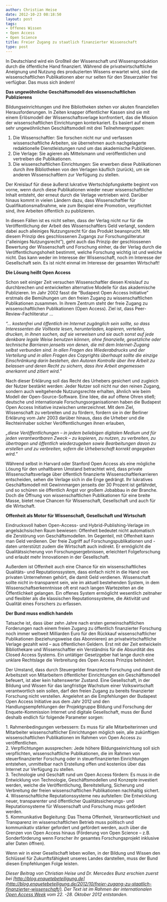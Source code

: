 ```yaml
---
author: Christian Heise
date: 2012-10-23 08:18:50
layout: post
tags:
- Offenes Wissen
- Open Access
- Open Science
title: Freier Zugang zu staatlich finanzierter Wissenschaft
type: post
---
```


In Deutschland wird ein Großteil der Wissenschaft und Wissensproduktion durch die öffentliche Hand finanziert. Während die privatwirtschaftliche Aneignung und Nutzung des produzierten Wissens erwartet wird, sind die wissenschaftlichen Publikationen aber nur selten für den Steuerzahler frei verfügbar. Das muss sich ändern!

**Das ungewöhnliche Geschäftsmodell des wissenschaftlichen Publizierens**

Bildungseinrichtungen und ihre Bibliotheken stehen vor akuten finanziellen Herausforderungen. In Zeiten knapper öffentlicher Kassen sind sie mit einem Erlösmodell der Wissenschaftsverlage konfrontiert, das die Mission der wissenschaftlichen Einrichtungen konterkariert. Es basiert auf einem sehr ungewöhnlichen Geschäftsmodell mit drei Teilnehmergruppen:

  1. Die Wissenschaftler: Sie forschen nicht nur und verfassen wissenschaftliche Arbeiten, sie übernehmen auch nachgelagerte redaktionelle Dienstleistungen rund um das akademische Publizieren.
  2. Die Verlage: Sie agieren als Mittelsmann und veröffentlichen und vertreiben die Publikationen.
  3. Die wissenschaftlichen Einrichtungen: Sie erwerben diese Publikationen durch ihre Bibliotheken von den Verlagen käuflich (zurück), um sie anderen Wissenschaftlern zur Verfügung zu stellen.

Der Kreislauf für diese äußerst lukrative Wertschöpfungskette beginnt von vorne, wenn durch diese Publikationen wieder neuer wissenschaftlicher Inhalt entsteht, der erneut durch die Verlage vertrieben wird. Darüber hinaus kommt in vielen Ländern dazu, dass Wissenschaftler für Qualifikationsmaßnahme, wie zum Beispiel eine Promotion, verpflichtet sind, ihre Arbeiten öffentlich zu publizieren.

In diesen Fällen ist es nicht selten, dass der Verlag nicht nur für die Veröffentlichung der Arbeit des Wissenschaftlers Geld verlangt, sondern dabei auch alleiniges Nutzungsrecht für das Produkt beansprucht. Mit diesem Prinzip des geschlossenen Zugangs zur Forschungsliteratur (“alleiniges Nutzungsrecht”), geht auch das Prinzip der geschlossenen Bewertung der Wissenschaft und Forschung einher, da der Verlag durch die Veröffentlichungshoheit bestimmt, welche Forschung wichtig ist und welche nicht. Das kann weder im Interesse der Wissenschaft, noch im Interesse der Gesellschaft sein. Es ist nicht einmal im Interesse der gesamten Wirtschaft!

**Die Lösung heißt Open Access**

Schon seit einiger Zeit versuchen Wissenschaftler diesen Kreislauf zu durchbrechen und entwickelten alternative Modelle für das akademische Publizieren. Im Jahr 2002 fasst die “Budapest Open Access Initiative” erstmals die Bemühungen um den freien Zugang zu wissenschaftlichen Publikationen zusammen. In ihrem Zentrum steht der freie Zugang zu wissenschaftlichen Publikationen (Open Access). Ziel ist, dass Peer-Review-Fachliteratur …

_“… kostenfrei und öffentlich im Internet zugänglich sein sollte, so dass Interessenten die Volltexte lesen, herunterladen, kopieren, verteilen, drucken, in ihnen suchen, auf sie verweisen und sie auch sonst auf jede denkbare legale Weise benutzen können, ohne finanzielle, gesetzliche oder technische Barrieren jenseits von denen, die mit dem Internet-Zugang selbst verbunden sind. In allen Fragen des Wiederabdrucks und der Verteilung und in allen Fragen des Copyrights überhaupt sollte die einzige Einschränkung darin bestehen, den Autoren Kontrolle über ihre Arbeit zu belassen und deren Recht zu sichern, dass ihre Arbeit angemessen anerkannt und zitiert wird.”_

Nach dieser Erklärung soll das Recht des Urhebers gesichert und zugleich der Nutzer bestärkt werden: Jeder Nutzer soll nicht nur den reinen Zugang, sondern auch weitgehende Nutzungsrechte erhalten, ähnlich wie beim Modell der Open-Source-Software. Eine Idee, die auf offene Ohren stieß; deutsche und internationale Forschungsorganisationen haben die Budapest Open Access Initiative inzwischen unterzeichnet. Mit dem Ziel, Wissenschaft zu verbreiten und zu fördern, fordern sie in der Berliner Erklärung vom Jahr 2003 darüber hinaus, dass die Urheber und die Rechteinhaber solcher Veröffentlichungen ihnen erlauben,

_„diese Veröffentlichungen – in jedem beliebigen digitalen Medium und für jeden verantwortbaren Zweck – zu kopieren, zu nutzen, zu verbreiten, zu übertragen und öffentlich wiederzugeben sowie Bearbeitungen davon zu erstellen und zu verbreiten, sofern die Urheberschaft korrekt angegeben wird.”_

Während selbst in Harvard oder Stanford Open Access als eine mögliche Lösung für den unhaltbaren Umstand betrachtet wird, dass private Wissenschaftsverlage über öffentlich finanzierte Wissenschaftlerkarrieren entscheiden, sehen die Verlage sich in die Enge gedrängt. Ihr lukratives Geschäftsmodell mit Gewinnmargen jenseits der 30 Prozent ist gefährdet, und so schüren sie öffentlich Angst vor großem Jobabbau in der Branche. Doch die Öffnung von wissenschaftlichen Publikationen für eine breite Masse, bietet neue Chancen für Wissenschaft, Gesellschaft und auch für die Wirtschaft.

**Offenheit als Motor für Wissenschaft, Gesellschaft und Wirtschaft**

Eindrucksvoll haben Open-Access- und Hybrid-Publishing-Verlage im angelsächsischen Raum bewiesen: Offenheit bedeutet nicht automatisch die Zerstörung von Geschäftsmodellen. Im Gegenteil, mit Offenheit kann man Geld verdienen. Der freie Zugriff auf Forschungspublikationen und -daten unterstützt zudem die Wirtschaft auch indirekt. Er ermöglicht die Qualitätssicherung von Forschungsergebnissen, erleichtert Folgeforschung und erlaubt mehr Innovationen in der Gesellschaft.

Außerdem ist Offenheit auch eine Chance für ein wissenschaftliches Qualitäts- und Reputationssystem, dass einfach nicht in die Hand von privaten Unternehmen gehört, die damit Geld verdienen. Wissenschaft sollte nicht in-transparent sein, wie im aktuell bestehenden System, in dem Wissenschaftserkenntnisse oft erst nach langen Wartezeiten an die Öffentlichkeit gelangen. Ein offenes System ermöglicht wesentlich zeitnaher und flexibler als die klassischen Reputationssysteme, die Aktivität und Qualität eines Forschers zu erfassen.

**Der Bund muss endlich handeln**

Tatsache ist, dass über zehn Jahre nach ersten gemeinschaftlichen Forderungen nach einem freien Zugang zu öffentlich finanzierter Forschung noch immer weltweit Milliarden Euro für den Rückkauf wissenschaftlicher Publikationen (beziehungsweise das Abonnieren) an privatwirtschaftliche Verlage gezahlt wird – aus öffentlichen Geldern. Erst mit der Zeit entwickeln Bibliothekare und Wissenschaftler ein Verständnis für die Absurdität des Closed Access Systems. Ein untätiger Gesetzgeber hat lange durch eine unklare Rechtslage die Verbreitung des Open Access Prinzips behindert.

Der Umstand, dass durch Steuergelder finanzierte Forschung und damit die Arbeitszeit von Mitarbeitern öffentlicher Einrichtungen ein Geschäftsmodell befeuert, ist aber kein haltenswerter Zustand. Eine Gesellschaft, in der Bildung und Wissen für das langfristige Wachstum einer Volkswirtschaft verantwortlich sein sollen, darf den freien Zugang zu bereits finanzierter Forschung nicht verstellen. Angelehnt an die Empfehlungen der Budapest Open Access Initiative aus dem Jahr 2012 und den Handlungsempfehlungen der Projektgruppe Bildung und Forschung der Enquete-Kommission Internet und digitale Gesellschaft, muss der Bund deshalb endlich für folgende Parameter sorgen:

1\. Rahmenbedingungen verbessern: Es muss für alle Mitarbeiterinnen und Mitarbeiter wissenschaftlicher Einrichtungen möglich sein, alle zukünftigen wissenschaftlichen Publikationen im Rahmen von Open Access zu veröffentlichen.  
2\. Verpflichtungen aussprechen: Jede höhere Bildungseinrichtung soll sich verpflichten, wissenschaftliche Publikationen, die im Rahmen von steuerfinanzierter Forschung oder in steuerfinanzierten Einrichtungen entstehen, unmittelbar nach Erstellung offen und kostenlos über das Internet zur Verfügung zu stellen.  
3\. Technologie und Geschäft rund um Open Access fördern: Es muss in die Entwicklung von Technologie, Geschäftsmodellen und Konzepte investiert werden, welche die Veröffentlichung, Bereitstellung, Sicherung und Verbreitung der freien wissenschaftlichen Publikationen nachhaltig sichert.  
4\. Wissenschaftliche Reputationssysteme neu aufstellen: Die Entwicklung neuer, transparenter und öffentlicher Qualitätssicherungs- und Reputationsysteme für Wissenschaft und Forschung muss gefördert werden.  
5\. Kommunikative Begleitung: Das Thema Offenheit, Verantwortlichkeit und Transparenz im wissenschaftlichen Betrieb muss politisch und kommunikativ stärker gefordert und gefördert werden, auch über die Grenzen von Open Access hinaus (Förderung von Open Science – z.B. Sonderförderung wenn Forscher ihr gesamtes Forschungsprojekt inklusive aller Daten öffnen).

Wenn wir in einer Gesellschaft leben wollen, in der Bildung und Wissen den Schlüssel für Zukunftsfähigkeit unseres Landes darstellen, muss der Bund diesen Empfehlungen Folge leisten.

_Dieser Beitrag von Christian Heise und Dr. Mercedes Bunz erschien zuerst bei [http://blog.enquetebeteiligung.de](http://blog.enquetebeteiligung.de/2012/10/freier-zugang-zu-staatlich-finanzierter-wissenschaft/). Der Text ist im Rahmen der internationalen [Open Access Week](http://www.openaccessweek.org/) vom 22. -28. Oktober 2012 entstanden._